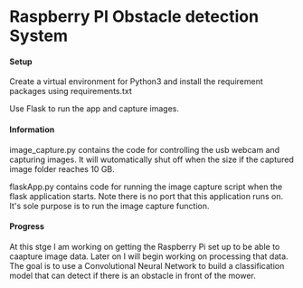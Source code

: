 # Raspberry PI Obstacle detection System

#### Setup

Create a virtual environment for Python3 and install the requirement packages using requirements.txt

Use Flask to run the app and capture images.

#### Information
image_capture.py contains the code for controlling the usb webcam and capturing images. It will wutomatically shut off when the size if the captured image folder reaches 10 GB.

flaskApp.py contains code for running the image capture script when the flask application starts. Note there is no port that this application runs on. It's sole purpose is to run the image capture function.

#### Progress
At this stge I am working on getting the Raspberry Pi set up to be able to caapture image data. Later on I will begin working on processing that data. The goal is to use a Convolutional Neural Network to build a classification model that can detect if there is an obstacle in front of the mower.


